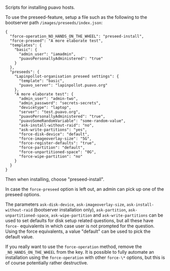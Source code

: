Scripts for installing puavo hosts.

To use the preseed-feature, setup a file such as the following
to the bootserver path ``/images/preseeds/index.json``:

```
{
  "force-operation_NO_HANDS_ON_THE_WHEEL": "preseed-install",
  "force-preseed": "A more elaborate test",
  "templates": {
    "basic": {
      "admin_user": "iamadmin",
      "puavoPersonallyAdministered": "true"
    }
  },
  "preseeds": {
    "Lapinpollot-organisation preseed settings": {
      "template": "basic",
      "puavo_server": "lapinpollot.puavo.org"
    },
    "A more elaborate test": {
      "admin_user": "admin-two",
      "admin_password": "secrets-secrets",
      "devicetype": "laptop",
      "server": "test.puavo.org",
      "puavoPersonallyAdministered": "true",
      "puavoSomeRandomVariable": "some-random-value",
      "ask-install-without-raid": "no",
      "ask-write-partitions": "yes",
      "force-disk-device": "default",
      "force-imageoverlay-size": "5G",
      "force-register-defaults": "true",
      "force-partition": "default",
      "force-unpartitioned-space": "0G",
      "force-wipe-partition": "no"
    }
  }
}
```

Then when installing, choose "preseed-install".

In case the ``force-preseed`` option is left out,
an admin can pick up one of the preseed options.

The parameters ``ask-disk-device``, ``ask-imageoverlay-size``,
``ask-install-without-raid`` (bootserver installation only),
``ask-partition``, ``ask-unpartitioned-space``, ``ask-wipe-partition``
and ``ask-write-partitions`` can be used to set defaults for disk setup
related questions, but all these have ``force-`` equivalents in which
case user is not prompted for the question.  Using the force equivalents,
a value "default" can be used to pick the default value.

If you really want to use the ``force-operation`` method, remove the
``_NO_HANDS_ON_THE_WHEEL`` from the key.  It is possible to fully
automate an installation using the ``force-operation`` with
other ``force-\*`` options, but this is of course potentially
rather destructive.
